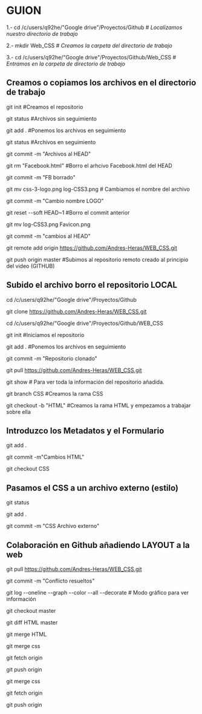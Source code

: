# GUION

1.- cd /c/users/q92he/"Google drive"/Proyectos/Github # _Localizamos nuestro directorio de trabajo_

2.- mkdir Web_CSS # _Creamos la carpeta del directorio de trabajo_

3.- cd /c/users/q92he/"Google drive"/Proyectos/Github/Web_CSS # _Entramos en la carpeta de directorio de trabajo_

## Creamos o copiamos los archivos en el directorio de trabajo

git init #Creamos el repositorio


git status #Archivos sin seguimiento


git add . #Ponemos los archivos en seguimiento


git status #Archivos en seguimiento 


git commit -m "Archivos al HEAD"


git rm "Facebook.html" #Borro el arhcivo Facebook.html del HEAD


git commit -m "FB borrado"


git mv css-3-logo.png log-CSS3.png # Cambiamos el nombre del archivo


git commit -m "Cambio nombre LOGO"


git reset --soft HEAD~1 #Borro el commit anterior


git mv log-CSS3.png Favicon.png


git commit -m "cambios al HEAD"


git remote add origin https://github.com/Andres-Heras/WEB_CSS.git 


git push origin master #Subimos al repositorio remoto creado al principio del video (GITHUB)



## Subido el archivo borro el repositorio LOCAL


cd /c/users/q92he/"Google drive"/Proyectos/Github 


git clone https://github.com/Andres-Heras/WEB_CSS.git


cd /c/users/q92he/"Google drive"/Proyectos/Github/WEB_CSS


git init #Iniciamos el repositorio


git add . #Ponemos los archivos en seguimiento


git commit -m "Repositorio clonado" 


git pull  https://github.com/Andres-Heras/WEB_CSS.git


git show # Para ver toda la información del repositorio añadida.


git branch CSS #Creamos la rama CSS

git checkout -b "HTML" #Creamos la rama HTML y empezamos a trabajar sobre ella

## Introduzco los Metadatos y el Formulario


git add .


git commit -m"Cambios HTML"


git checkout CSS


## Pasamos el CSS a un archivo externo (estilo)


git status


git add .


git commit -m "CSS Archivo externo"


## Colaboración en Github añadiendo LAYOUT a la web


git pull  https://github.com/Andres-Heras/WEB_CSS.git


git  commit -m "Conflicto resueltos"


git log --oneline --graph --color --all --decorate # Modo gráfico para ver información


git checkout master


git diff HTML master


git merge HTML


git merge css


git fetch origin 


git push origin


git merge css


git fetch origin


git push origin







